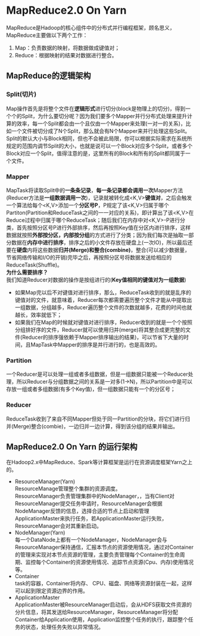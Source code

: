 # MapReduce2.0 On Yarn
MapReduce是Hadoop的核心组件中的分布式并行编程框架，顾名思义，MapReduce主要做以下两个工作：
1. Map：负责数据的映射，将数据做成键值对；
2. Reduce：根据映射的结果对数据进行整合。  
## MapReduce的逻辑架构
### Split(切片)
Map操作首先是将整个文件在**逻辑形式**进行切分(block是物理上的切分)，得到一个个的Split，为什么要切分呢？因为我们要多个Mapper并行分布式处理来提升计算的效率，每一个Split都会由一个且仅由一个Mapper来处理(一对一的关系)，比如一个文件被切分成了N个Split，那么就会有N个Mapper来并行处理这些Split。  
Split的默认大小与Block相同，但也不会被此局限，你可以根据实际需求在系统所规定的范围内调节Split的大小，也就是说可以一个Block对应多个Split，或者多个Block对应一个Split，值得注意的是，这里所有的Block和所有的Split都同属于一个文件。
### Mapper
MapTask将读取Split中的**一条条记录**，**每一条记录都会调用一次**Mapper方法(Reducer方法是**一组数据调用一次**)，记录就被转化成<K,V>**键值对**，之后会触发一个算法给每个<K,V>添加一个**分区号P**，P规定了该<K,V>归属于哪个Partiton(Partition和ReduceTask之间的一一对应的关系)，即计算出了该<K,V>在Reduce过程中归属于哪个ReduceTask；随后我们在内存中对<K,V>-P进行分类，首先按照分区号P进行外部排序，然后再按照Key值在分区内进行排序，这样数据就按照**外部按分区，内部按分组**的方式进行了分类；因为我们每次是抽取一部分数据在**内存中进行排序**，排序之后的小文件存放在硬盘上(一次IO)，所以最后还要在**硬盘**内将这些数据**归并(Merge)**和**整合(combine)**，整合(可以减少数据量，节省网络传输和I/O的开销)完毕之后，再按照分区号将数据发送给相应的ReduceTask(Shuffle)。  
**为什么需要排序？**  
我们知道Reducer对数据的操作是按组进行的(**Key值相同的键值对为一组数据**)
- 如果Map完以后不对键值对进行排序，那么，ReduceTask收到的就是乱序的键值对的文件，就意味着，Reducer每次都需要遍历整个文件才能从中提取出一组数据，分组越多，Reducer遍历整个文件的次数就越多，花费的时间也就越长，效率就低下；
- 如果我们在Map的时候就对键值对进行排序，Reducer收到的就是一个个按照分组排好序的文件，Reducer就可以使用归并(merge)将其整合成更完整的文件(Reducer的排序强依赖于Mapper排序输出的结果)，可以节省下大量的时间，且MapTask中Mapper的排序是并行进行的，也是高效的。
### Partition
一个Reducer是可以处理一组或者多组数据，但是一组数据只能被一个Reducer处理，所以Reducer与分组数据之间的关系是一对多(1->N)，所以Partition中是可以存放一组或者多组数据(有多个Key值)，但一组数据只能有一个的分区号；
### Reducer
ReduceTask收到了来自不同Mapper但处于同一Partition的分块，将它们进行归并(Merge)整合(combie)，一边归并一边计算，得到该分组的结果并输出。
## MapReduce2.0 On Yarn 的运行架构
在Hadoop2.x中MapReduce、Spark等计算框架是运行在资源调度框架Yarn之上的。
- ResourceManager(Yarn)  
  ResourceManage管理整个集群的资源调度。  
  ResourceManager负责管理集群中的NodeManager，，当有Client对ResourceManager提交任务申请时，ResourceManager会根据NodeManager反馈的信息，选择合适的节点上启动和管理ApplicationMaster来执行任务，若ApplicationMaster运行失败，ResourceManager会对其重新启动。
- NodeManager(Yarn)  
  每一个DataNode上都有一个NodeManager，NodeManager会与ResourceManager保持通信，汇报本节点的资源使用情况，通过对Container的管理来实现对本节点资源的管理，主要负责管理每个Container的生命周期、监控每个Container的资源使用情况、追踪节点资源(Cpu、内存)使用情况等。
- Container  
  task的容器，Container将内存、 CPU、磁盘、网络等资源封装在一起，这样可以起到限定资源边界的作用。
- ApplicationMaster  
  ApplicationMaster被ResourceManager启动后，会从HDFS获取文件资源的分片信息，将其发送给ResourceManager，ResourceManager将分配Container给Application使用，Application监控整个任务的执行，跟踪整个任务的状态，处理任务失败以异常情况。